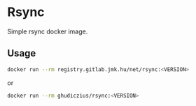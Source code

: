 # Rsync

Simple rsync docker image.

## Usage

```sh
docker run --rm registry.gitlab.jmk.hu/net/rsync:<VERSION>
```

or

```sh
docker run --rm ghudiczius/rsync:<VERSION>
```
